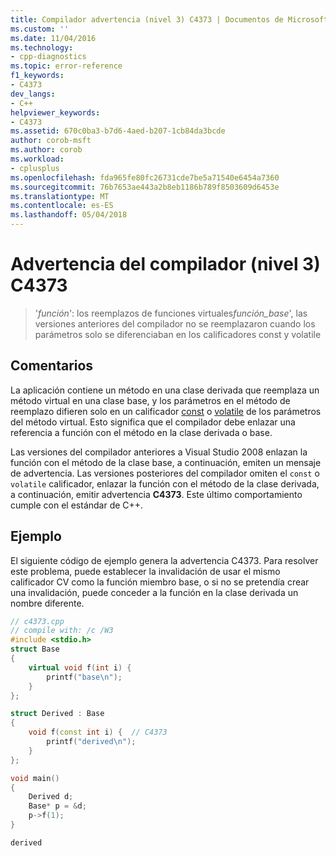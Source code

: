 ```yaml
---
title: Compilador advertencia (nivel 3) C4373 | Documentos de Microsoft
ms.custom: ''
ms.date: 11/04/2016
ms.technology:
- cpp-diagnostics
ms.topic: error-reference
f1_keywords:
- C4373
dev_langs:
- C++
helpviewer_keywords:
- C4373
ms.assetid: 670c0ba3-b7d6-4aed-b207-1cb84da3bcde
author: corob-msft
ms.author: corob
ms.workload:
- cplusplus
ms.openlocfilehash: fda965fe80fc26731cde7be5a71540e6454a7360
ms.sourcegitcommit: 76b7653ae443a2b8eb1186b789f8503609d6453e
ms.translationtype: MT
ms.contentlocale: es-ES
ms.lasthandoff: 05/04/2018
---
```

# <a name="compiler-warning-level-3-c4373"></a>Advertencia del compilador (nivel 3) C4373

> '*función*': los reemplazos de funciones virtuales*función_base*', las versiones anteriores del compilador no se reemplazaron cuando los parámetros solo se diferenciaban en los calificadores const y volatile

## <a name="remarks"></a>Comentarios

La aplicación contiene un método en una clase derivada que reemplaza un método virtual en una clase base, y los parámetros en el método de reemplazo difieren solo en un calificador [const](../../cpp/const-cpp.md) o [volatile](../../cpp/volatile-cpp.md) de los parámetros del método virtual. Esto significa que el compilador debe enlazar una referencia a función con el método en la clase derivada o base.

Las versiones del compilador anteriores a Visual Studio 2008 enlazan la función con el método de la clase base, a continuación, emiten un mensaje de advertencia. Las versiones posteriores del compilador omiten el `const` o `volatile` calificador, enlazar la función con el método de la clase derivada, a continuación, emitir advertencia **C4373**. Este último comportamiento cumple con el estándar de C++.

## <a name="example"></a>Ejemplo

El siguiente código de ejemplo genera la advertencia C4373. Para resolver este problema, puede establecer la invalidación de usar el mismo calificador CV como la función miembro base, o si no se pretendía crear una invalidación, puede conceder a la función en la clase derivada un nombre diferente.

```cpp
// c4373.cpp
// compile with: /c /W3
#include <stdio.h>
struct Base
{
    virtual void f(int i) {
        printf("base\n");
    }
};

struct Derived : Base
{
    void f(const int i) {  // C4373
        printf("derived\n");
    }
};

void main()
{
    Derived d;
    Base* p = &d;
    p->f(1);
}
```

```Output
derived
```